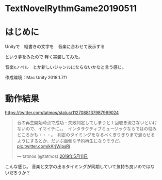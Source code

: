 # TextNovelRythmGame20190511

# はじめに

Unityで　縦書きの文字を　音楽に合わせて表示する

という夢をみたので
軽く実装してみた。

音楽xノベル　とか新しいジャンルにならないかなと言う感じ。

作成環境：Mac Unity 2018.1.7f1

# 動作結果
https://twitter.com/tatmos/status/1127088137987969024

<blockquote class="twitter-tweet" data-cards="hidden" data-lang="ja"><p lang="ja" dir="ltr">音の再生開始時点で成功・失敗判定してしまうと１回聴き流さないといけないので、イマイチに。。　インタラクティブミュージックならではの悩みどころかも・・・。　判定のタイミングをなるべくぎりぎりまで遅らせるようにするとか、だいぶ面倒な予約再生になりそうだ。 <a href="https://t.co/kKrjWlpsRi">pic.twitter.com/kKrjWlpsRi</a></p>&mdash; tatmos (@tatmos) <a href="https://twitter.com/tatmos/status/1127088137987969024?ref_src=twsrc%5Etfw">2019年5月11日</a></blockquote>
<script async src="https://platform.twitter.com/widgets.js" charset="utf-8"></script>


こんな感じ。
音楽と文字の出るタイミングが同期していて気持ち良いのではないだろうか？
